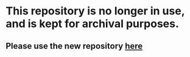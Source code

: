 # This repository is no longer in use, and is kept for archival purposes.

## Please use the new repository [here](//github.com/NodeBB/docs)